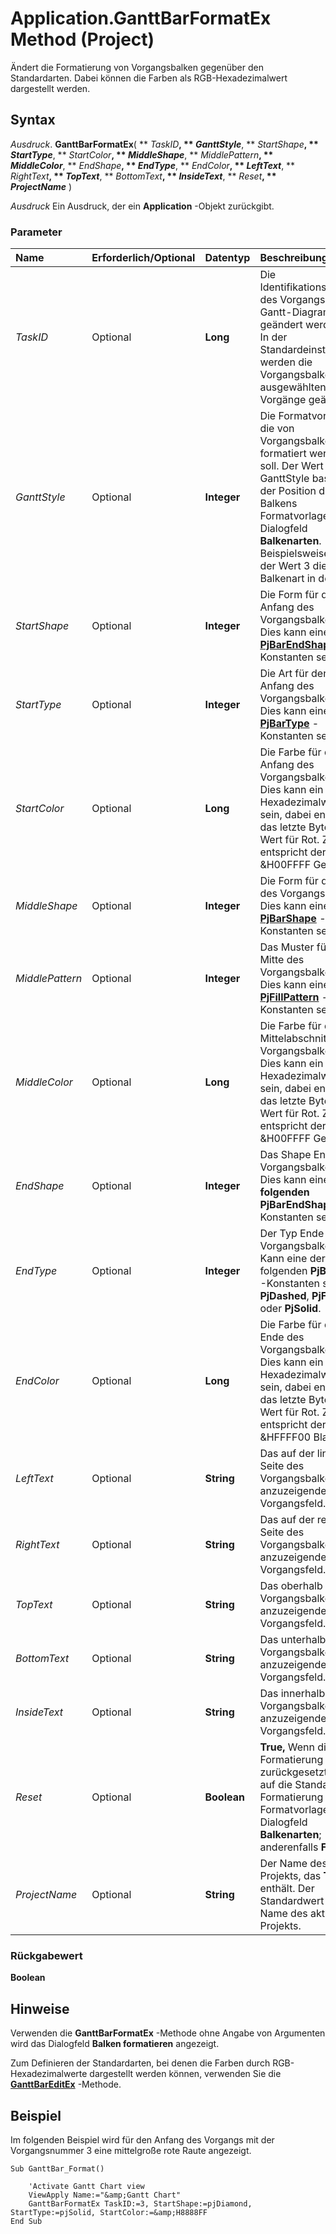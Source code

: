 
# Application.GanttBarFormatEx Method (Project)

Ändert die Formatierung von Vorgangsbalken gegenüber den Standardarten. Dabei können die Farben als RGB-Hexadezimalwert dargestellt werden.


## Syntax

 _Ausdruck_. **GanttBarFormatEx**( ** _TaskID_**, ** _GanttStyle_**, ** _StartShape_**, ** _StartType_**, ** _StartColor_**, ** _MiddleShape_**, ** _MiddlePattern_**, ** _MiddleColor_**, ** _EndShape_**, ** _EndType_**, ** _EndColor_**, ** _LeftText_**, ** _RightText_**, ** _TopText_**, ** _BottomText_**, ** _InsideText_**, ** _Reset_**, ** _ProjectName_** )

 _Ausdruck_ Ein Ausdruck, der ein **Application** -Objekt zurückgibt.


### Parameter



|**Name**|**Erforderlich/Optional**|**Datentyp**|**Beschreibung**|
|:-----|:-----|:-----|:-----|
| _TaskID_|Optional|**Long**|Die Identifikationsnummer des Vorgangs, der im Gantt-Diagramm geändert werden soll. In der Standardeinstellung werden die Vorgangsbalken der ausgewählten Vorgänge geändert.|
| _GanttStyle_|Optional|**Integer**|Die Formatvorlage, die von Vorgangsbalkens, der formatiert werden soll. Der Wert für GanttStyle basiert auf der Position des Balkens Formatvorlage im Dialogfeld  **Balkenarten**. Beispielsweise gibt der Wert 3 die dritte Balkenart in der Liste.|
| _StartShape_|Optional|**Integer**|Die Form für den Anfang des Vorgangsbalkens. Dies kann eine der  **[PjBarEndShape](0598711b-46ad-1940-103b-12345f32efd8.md)** -Konstanten sein.|
| _StartType_|Optional|**Integer**|Die Art für den Anfang des Vorgangsbalkens. Dies kann eine der  **[PjBarType](abc6a0b2-90bd-48d4-283a-a53618856692.md)** -Konstanten sein.|
| _StartColor_|Optional|**Long**|Die Farbe für den Anfang des Vorgangsbalkens. Dies kann ein RGB-Hexadezimalwert sein, dabei enthält das letzte Byte den Wert für Rot. Z. B. entspricht der Wert &amp;H00FFFF Gelb.|
| _MiddleShape_|Optional|**Integer**|Die Form für die Mitte des Vorgangsbalkens. Dies kann eine der  **[PjBarShape](057356dc-9cab-fbdc-563e-f81cc54a2c33.md)** -Konstanten sein.|
| _MiddlePattern_|Optional|**Integer**|Das Muster für die Mitte des Vorgangsbalkens. Dies kann eine der  **[PjFillPattern](4f6af32c-5efd-42b6-4017-20a1497c1b6d.md)** -Konstanten sein.|
| _MiddleColor_|Optional|**Long**|Die Farbe für den Mittelabschnitt des Vorgangsbalkens. Dies kann ein RGB-Hexadezimalwert sein, dabei enthält das letzte Byte den Wert für Rot. Z. B. entspricht der Wert &amp;H00FFFF Gelb.|
| _EndShape_|Optional|**Integer**|Das Shape Ende des Vorgangsbalkens. Dies kann eine der  **folgenden PjBarEndShape** -Konstanten sein.|
| _EndType_|Optional|**Integer**|Der Typ Ende des Vorgangsbalkens. Kann eine der folgenden  **PjBarType** -Konstanten sein: **PjDashed**, **PjFramed** oder **PjSolid**.|
| _EndColor_|Optional|**Long**|Die Farbe für das Ende des Vorgangsbalkens. Dies kann ein RGB-Hexadezimalwert sein, dabei enthält das letzte Byte den Wert für Rot. Z. B. entspricht der Wert &amp;HFFFF00 Blaugrün.|
| _LeftText_|Optional|**String**|Das auf der linken Seite des Vorgangsbalkens anzuzeigende Vorgangsfeld.|
| _RightText_|Optional|**String**|Das auf der rechten Seite des Vorgangsbalkens anzuzeigende Vorgangsfeld.|
| _TopText_|Optional|**String**|Das oberhalb des Vorgangsbalkens anzuzeigende Vorgangsfeld.|
| _BottomText_|Optional|**String**|Das unterhalb des Vorgangsbalkens anzuzeigende Vorgangsfeld.|
| _InsideText_|Optional|**String**|Das innerhalb des Vorgangsbalkens anzuzeigende Vorgangsfeld.|
| _Reset_|Optional|**Boolean**|**True,** Wenn die Leiste Formatierung zurückgesetzt wird, auf die Standard-Formatierung der Formatvorlage im Dialogfeld **Balkenarten**; anderenfalls  **False**.|
| _ProjectName_|Optional|**String**|Der Name des Projekts, das  **TaskID** enthält. Der Standardwert ist der Name des aktiven Projekts.|

### Rückgabewert

 **Boolean**


## Hinweise

Verwenden die  **GanttBarFormatEx** -Methode ohne Angabe von Argumenten wird das Dialogfeld **Balken formatieren** angezeigt.

Zum Definieren der Standardarten, bei denen die Farben durch RGB-Hexadezimalwerte dargestellt werden können, verwenden Sie die  **[GanttBarEditEx](b574b975-a869-31ba-e525-df8775330b0a.md)** -Methode.


## Beispiel

Im folgenden Beispiel wird für den Anfang des Vorgangs mit der Vorgangsnummer 3 eine mittelgroße rote Raute angezeigt.


```
Sub GanttBar_Format() 
 
    'Activate Gantt Chart view 
    ViewApply Name:="&amp;Gantt Chart" 
    GanttBarFormatEx TaskID:=3, StartShape:=pjDiamond, StartType:=pjSolid, StartColor:=&amp;H8888FF
End Sub
```

